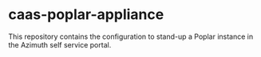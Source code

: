# caas-poplar-appliance

This repository contains the configuration to stand-up a Poplar instance in the Azimuth self service portal.
